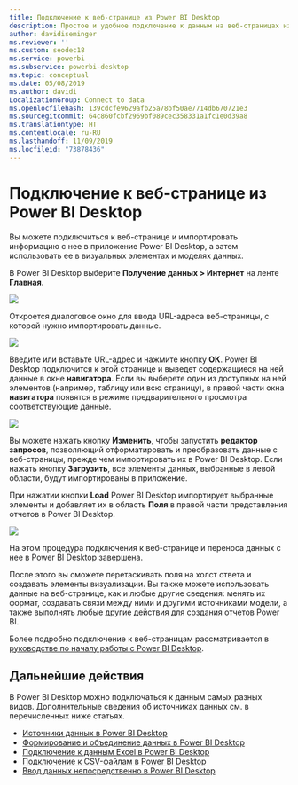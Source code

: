 ```yaml
---
title: Подключение к веб-странице из Power BI Desktop
description: Простое и удобное подключение к данным на веб-страницах из приложения Power BI Desktop
author: davidiseminger
ms.reviewer: ''
ms.custom: seodec18
ms.service: powerbi
ms.subservice: powerbi-desktop
ms.topic: conceptual
ms.date: 05/08/2019
ms.author: davidi
LocalizationGroup: Connect to data
ms.openlocfilehash: 139cdcfe9629afb25a78bf50ae7714db670721e3
ms.sourcegitcommit: 64c860fcbf2969bf089cec358331a1fc1e0d39a8
ms.translationtype: HT
ms.contentlocale: ru-RU
ms.lasthandoff: 11/09/2019
ms.locfileid: "73878436"
---
```

# <a name="connect-to-a-web-page-from-power-bi-desktop"></a>Подключение к веб-странице из Power BI Desktop
Вы можете подключиться к веб-странице и импортировать информацию с нее в приложение Power BI Desktop, а затем использовать ее в визуальных элементах и моделях данных.

В Power BI Desktop выберите **Получение данных > Интернет** на ленте **Главная**.

![](media/desktop-connect-to-web/connect-to-web_1.png)

Откроется диалоговое окно для ввода URL-адреса веб-страницы, с которой нужно импортировать данные.

![](media/desktop-connect-to-web/connect-to-web_2.png)

Введите или вставьте URL-адрес и нажмите кнопку **ОК**. Power BI Desktop подключится к этой странице и выведет содержащиеся на ней данные в окне **навигатора**. Если вы выберете один из доступных на ней элементов (например, таблицу или всю страницу), в правой части окна **навигатора** появятся в режиме предварительного просмотра соответствующие данные.

![](media/desktop-connect-to-web/connect-to-web_3.png)

Вы можете нажать кнопку **Изменить**, чтобы запустить **редактор запросов**, позволяющий отформатировать и преобразовать данные с веб-страницы, прежде чем импортировать их в Power BI Desktop. Если нажать кнопку **Загрузить**, все элементы данных, выбранные в левой области, будут импортированы в приложение.

При нажатии кнопки **Load** Power BI Desktop импортирует выбранные элементы и добавляет их в область **Поля** в правой части представления отчетов в Power BI Desktop.

![](media/desktop-connect-to-web/connect-to-web_4.png)

На этом процедура подключения к веб-странице и переноса данных с нее в Power BI Desktop завершена.

После этого вы сможете перетаскивать поля на холст ответа и создавать элементы визуализации. Вы также можете использовать данные на веб-странице, как и любые другие сведения: менять их формат, создавать связи между ними и другими источниками модели, а также выполнять любые другие действия для создания отчетов Power BI.

Более подробно подключение к веб-страницам рассматривается в [руководстве по началу работы с Power BI Desktop](desktop-getting-started.md).

## <a name="next-steps"></a>Дальнейшие действия
В Power BI Desktop можно подключаться к данным самых разных видов. Дополнительные сведения об источниках данных см. в перечисленных ниже статьях.

* [Источники данных в Power BI Desktop](desktop-data-sources.md)
* [Формирование и объединение данных в Power BI Desktop](desktop-shape-and-combine-data.md)
* [Подключение к данным Excel в Power BI Desktop](desktop-connect-excel.md)   
* [Подключение к CSV-файлам в Power BI Desktop](desktop-connect-csv.md)   
* [Ввод данных непосредственно в Power BI Desktop](desktop-enter-data-directly-into-desktop.md)   

